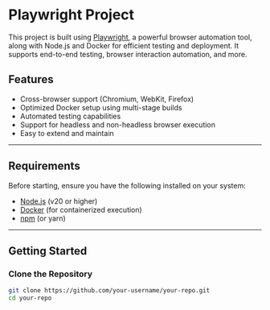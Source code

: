 # Playwright Project

This project is built using [Playwright](https://playwright.dev/), a powerful browser automation tool, along with Node.js and Docker for efficient testing and deployment. It supports end-to-end testing, browser interaction automation, and more.

## Features

- Cross-browser support (Chromium, WebKit, Firefox)
- Optimized Docker setup using multi-stage builds
- Automated testing capabilities
- Support for headless and non-headless browser execution
- Easy to extend and maintain

---

## Requirements

Before starting, ensure you have the following installed on your system:

- [Node.js](https://nodejs.org/) (v20 or higher)
- [Docker](https://www.docker.com/) (for containerized execution)
- [npm](https://www.npmjs.com/) (or yarn)

---

## Getting Started

### Clone the Repository

```bash
git clone https://github.com/your-username/your-repo.git
cd your-repo
```